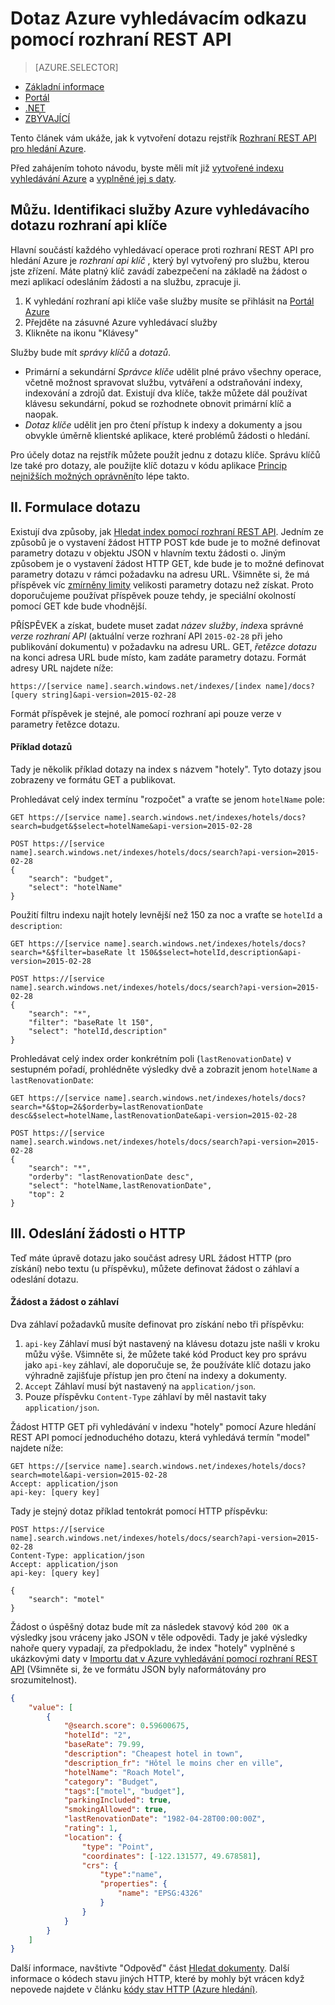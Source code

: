 <properties
    pageTitle="Dotaz vyhledávacím odkazu Azure pomocí rozhraní REST API | Microsoft Azure | Vyhledávací služby serveru hostovanou cloudu"
    description="Vytvoření vyhledávacího dotazu v Azure hledání a použití parametrů hledání k filtrování a řazení výsledků hledání."
    services="search"
    documentationCenter=""
    manager="jhubbard"
    authors="ashmaka"
/>

<tags
    ms.service="search"
    ms.devlang="na"
    ms.workload="search"
    ms.topic="get-started-article"
    ms.tgt_pltfrm="na"
    ms.date="08/29/2016"
    ms.author="ashmaka"/>

# <a name="query-your-azure-search-index-using-the-rest-api"></a>Dotaz Azure vyhledávacím odkazu pomocí rozhraní REST API
> [AZURE.SELECTOR]
- [Základní informace](search-query-overview.md)
- [Portál](search-explorer.md)
- [.NET](search-query-dotnet.md)
- [ZBÝVAJÍCÍ](search-query-rest-api.md)

Tento článek vám ukáže, jak k vytvoření dotazu rejstřík [Rozhraní REST API pro hledání Azure](https://msdn.microsoft.com/library/azure/dn798935.aspx).

Před zahájením tohoto návodu, byste měli mít již [vytvořené indexu vyhledávání Azure](search-what-is-an-index.md) a [vyplněné jej s daty](search-what-is-data-import.md).

## <a name="i-identify-your-azure-search-services-query-api-key"></a>Můžu. Identifikaci služby Azure vyhledávacího dotazu rozhraní api klíče
Hlavní součástí každého vyhledávací operace proti rozhraní REST API pro hledání Azure je *rozhraní api klíč* , který byl vytvořený pro službu, kterou jste zřízení. Máte platný klíč zavádí zabezpečení na základě na žádost o mezi aplikací odesláním žádosti a na službu, zpracuje ji.

1. K vyhledání rozhraní api klíče vaše služby musíte se přihlásit na [Portál Azure](https://portal.azure.com/)
2. Přejděte na zásuvné Azure vyhledávací služby
3. Klikněte na ikonu "Klávesy"

Služby bude mít *správy klíčů* a *dotazů*.

 - Primární a sekundární *Správce klíče* udělit plné právo všechny operace, včetně možnost spravovat službu, vytváření a odstraňování indexy, indexování a zdrojů dat. Existují dva klíče, takže můžete dál používat klávesu sekundární, pokud se rozhodnete obnovit primární klíč a naopak.
 - *Dotaz klíče* udělit jen pro čtení přístup k indexy a dokumenty a jsou obvykle úměrně klientské aplikace, které problémů žádosti o hledání.

Pro účely dotaz na rejstřík můžete použít jednu z dotazu klíče. Správu klíčů lze také pro dotazy, ale použijte klíč dotazu v kódu aplikace [Princip nejnižších možných oprávnění](https://en.wikipedia.org/wiki/Principle_of_least_privilege)to lépe takto.

## <a name="ii-formulate-your-query"></a>II. Formulace dotazu
Existují dva způsoby, jak [Hledat index pomocí rozhraní REST API](https://msdn.microsoft.com/library/azure/dn798927.aspx). Jedním ze způsobů je o vystavení žádost HTTP POST kde bude je to možné definovat parametry dotazu v objektu JSON v hlavním textu žádosti o. Jiným způsobem je o vystavení žádost HTTP GET, kde bude je to možné definovat parametry dotazu v rámci požadavku na adresu URL. Všimněte si, že má příspěvek víc [zmírněny limity](https://msdn.microsoft.com/library/azure/dn798927.aspx) velikosti parametry dotazu než získat. Proto doporučujeme používat příspěvek pouze tehdy, je speciální okolností pomocí GET kde bude vhodnější.

PŘÍSPĚVEK a získat, budete muset zadat *název služby*, *index*a správné *verze rozhraní API* (aktuální verze rozhraní API `2015-02-28` při jeho publikování dokumentu) v požadavku na adresu URL. GET, *řetězce dotazu* na konci adresa URL bude místo, kam zadáte parametry dotazu. Formát adresy URL najdete níže:

    https://[service name].search.windows.net/indexes/[index name]/docs?[query string]&api-version=2015-02-28

Formát příspěvek je stejné, ale pomocí rozhraní api pouze verze v parametry řetězce dotazu.



#### <a name="example-queries"></a>Příklad dotazů

Tady je několik příklad dotazy na index s názvem "hotely". Tyto dotazy jsou zobrazeny ve formátu GET a publikovat.

Prohledávat celý index termínu "rozpočet" a vraťte se jenom `hotelName` pole:

```
GET https://[service name].search.windows.net/indexes/hotels/docs?search=budget&$select=hotelName&api-version=2015-02-28

POST https://[service name].search.windows.net/indexes/hotels/docs/search?api-version=2015-02-28
{
    "search": "budget",
    "select": "hotelName"
}
```

Použití filtru indexu najít hotely levnější než 150 za noc a vraťte se `hotelId` a `description`:

```
GET https://[service name].search.windows.net/indexes/hotels/docs?search=*&$filter=baseRate lt 150&$select=hotelId,description&api-version=2015-02-28

POST https://[service name].search.windows.net/indexes/hotels/docs/search?api-version=2015-02-28
{
    "search": "*",
    "filter": "baseRate lt 150",
    "select": "hotelId,description"
}
```

Prohledávat celý index order konkrétním poli (`lastRenovationDate`) v sestupném pořadí, prohlédněte výsledky dvě a zobrazit jenom `hotelName` a `lastRenovationDate`:

```
GET https://[service name].search.windows.net/indexes/hotels/docs?search=*&$top=2&$orderby=lastRenovationDate desc&$select=hotelName,lastRenovationDate&api-version=2015-02-28

POST https://[service name].search.windows.net/indexes/hotels/docs/search?api-version=2015-02-28
{
    "search": "*",
    "orderby": "lastRenovationDate desc",
    "select": "hotelName,lastRenovationDate",
    "top": 2
}
```

## <a name="iii-submit-your-http-request"></a>III. Odeslání žádosti o HTTP
Teď máte úpravě dotazu jako součást adresy URL žádost HTTP (pro získání) nebo textu (u příspěvku), můžete definovat žádost o záhlaví a odeslání dotazu.

#### <a name="request-and-request-headers"></a>Žádost a žádost o záhlaví
Dva záhlaví požadavků musíte definovat pro získání nebo tři příspěvku:
1. `api-key` Záhlaví musí být nastavený na klávesu dotazu jste našli v kroku můžu výše. Všimněte si, že můžete také kód Product key pro správu jako `api-key` záhlaví, ale doporučuje se, že používáte klíč dotazu jako výhradně zajišťuje přístup jen pro čtení na indexy a dokumenty.
2. `Accept` Záhlaví musí být nastavený na `application/json`.
3. Pouze příspěvku `Content-Type` záhlaví by měl nastavit taky `application/json`.

Žádost HTTP GET při vyhledávání v indexu "hotely" pomocí Azure hledání REST API pomocí jednoduchého dotazu, která vyhledává termín "model" najdete níže:

```
GET https://[service name].search.windows.net/indexes/hotels/docs?search=motel&api-version=2015-02-28
Accept: application/json
api-key: [query key]
```

Tady je stejný dotaz příklad tentokrát pomocí HTTP příspěvku:

```
POST https://[service name].search.windows.net/indexes/hotels/docs/search?api-version=2015-02-28
Content-Type: application/json
Accept: application/json
api-key: [query key]

{
    "search": "motel"
}
```

Žádost o úspěšný dotaz bude mít za následek stavový kód `200 OK` a výsledky jsou vráceny jako JSON v těle odpovědi. Tady je jaké výsledky nahoře query vypadají, za předpokladu, že index "hotely" vyplněné s ukázkovými daty v [Importu dat v Azure vyhledávání pomocí rozhraní REST API](search-import-data-rest-api.md) (Všimněte si, že ve formátu JSON byly naformátovány pro srozumitelnost).

```JSON
{
    "value": [
        {
            "@search.score": 0.59600675,
            "hotelId": "2",
            "baseRate": 79.99,
            "description": "Cheapest hotel in town",
            "description_fr": "Hôtel le moins cher en ville",
            "hotelName": "Roach Motel",
            "category": "Budget",
            "tags":["motel", "budget"],
            "parkingIncluded": true,
            "smokingAllowed": true,
            "lastRenovationDate": "1982-04-28T00:00:00Z",
            "rating": 1,
            "location": {
                "type": "Point",
                "coordinates": [-122.131577, 49.678581],
                "crs": {
                    "type":"name",
                    "properties": {
                        "name": "EPSG:4326"
                    }
                }
            }
        }
    ]
}
```

Další informace, navštivte "Odpověď" část [Hledat dokumenty](https://msdn.microsoft.com/library/azure/dn798927.aspx). Další informace o kódech stavu jiných HTTP, které by mohly být vrácen když nepovede najdete v článku [kódy stav HTTP (Azure hledání)](https://msdn.microsoft.com/library/azure/dn798925.aspx).
